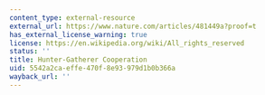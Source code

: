 ```yaml
---
content_type: external-resource
external_url: https://www.nature.com/articles/481449a?proof=t
has_external_license_warning: true
license: https://en.wikipedia.org/wiki/All_rights_reserved
status: ''
title: Hunter-Gatherer Cooperation
uid: 5542a2ca-effe-470f-8e93-979d1b0b366a
wayback_url: ''
---
```


